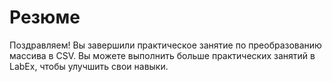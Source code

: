 # Резюме

Поздравляем! Вы завершили практическое занятие по преобразованию массива в CSV. Вы можете выполнить больше практических занятий в LabEx, чтобы улучшить свои навыки.
